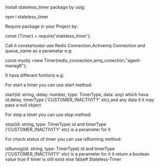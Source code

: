 Install stateless_timer package by usig:

npm i stateless_timer

Require package in your Project by:

const {Timer} = require('stateless_timer');

Call it constartustor use Redis Connection,Activemq Connection and queue_name as a perametar e.g:

const myobj =new Timer(redis_connection,amq_conection,"agent-manag6");

It hava differant funtions e.g:

For start a timer you can use start method:

start(id: string, delay: number, type: TimerType, data: any)
which hava id,delay, timerType ('CUSTOMER_INACTIVITY' etc),and any data it it may pass a null object 

For stop a timer you can use stop method:

stop(id: string, type: TimerType)
id and  timerType ('CUSTOMER_INACTIVITY' etc) is a perameter for it

For check status of timer you can use isRunning method:

isRunnig(id: string, type: TimerType)
id and  timerType ('CUSTOMER_INACTIVITY' etc) is a perameter for it
 it return a boolean value true if timer is still exist else false#   S t a t e l e s s - T i m e r  
 